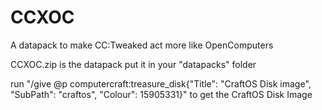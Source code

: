 # CCXOC
A datapack to make CC:Tweaked act more like OpenComputers

CCXOC.zip is the datapack put it in your "datapacks" folder

run "/give @p computercraft:treasure_disk{"Title": "CraftOS Disk image", "SubPath": "craftos", "Colour": 15905331}" to get the CraftOS Disk Image
